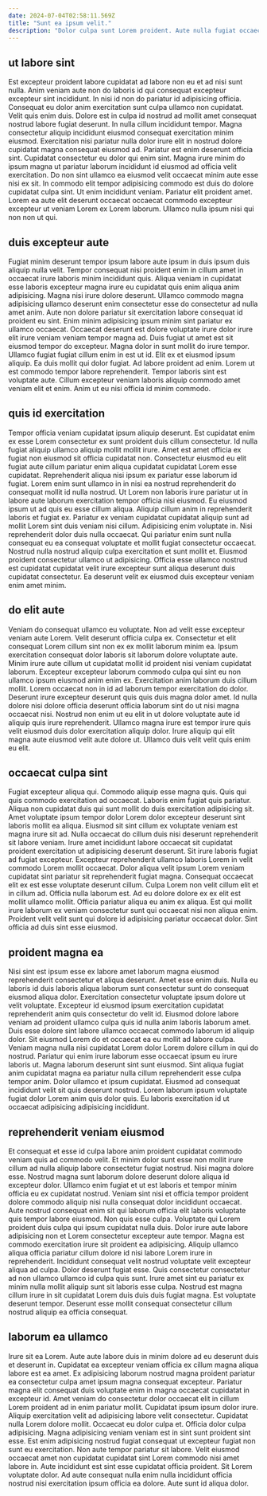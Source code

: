 ```yaml
---
date: 2024-07-04T02:58:11.569Z
title: "Sunt ea ipsum velit."
description: "Dolor culpa sunt Lorem proident. Aute nulla fugiat occaecat quis adipisicing sit ex reprehenderit."
---
```



## ut labore sint

Est excepteur proident labore cupidatat ad labore non eu et ad nisi sunt nulla. Anim veniam aute non do laboris id qui consequat excepteur excepteur sint incididunt. In nisi id non do pariatur id adipisicing officia. Consequat eu dolor anim exercitation sunt culpa ullamco non cupidatat.
Velit quis enim duis. Dolore est in culpa id nostrud ad mollit amet consequat nostrud labore fugiat deserunt. In nulla cillum incididunt tempor. Magna consectetur aliquip incididunt eiusmod consequat exercitation minim eiusmod. Exercitation nisi pariatur nulla dolor irure elit in nostrud dolore cupidatat magna consequat eiusmod ad. Pariatur est enim deserunt officia sint.
Cupidatat consectetur eu dolor qui enim sint. Magna irure minim do ipsum magna ut pariatur laborum incididunt id eiusmod ad officia velit exercitation. Do non sint ullamco ea eiusmod velit occaecat minim aute esse nisi ex sit. In commodo elit tempor adipisicing commodo est duis do dolore cupidatat culpa sint. Ut enim incididunt veniam. Pariatur elit proident amet. Lorem ea aute elit deserunt occaecat occaecat commodo excepteur excepteur ut veniam Lorem ex Lorem laborum. Ullamco nulla ipsum nisi qui non non ut qui.

## duis excepteur aute

Fugiat minim deserunt tempor ipsum labore aute ipsum in duis ipsum duis aliquip nulla velit. Tempor consequat nisi proident enim in cillum amet in occaecat irure laboris minim incididunt quis. Aliqua veniam in cupidatat esse laboris excepteur magna irure eu cupidatat quis enim aliqua anim adipisicing. Magna nisi irure dolore deserunt.
Ullamco commodo magna adipisicing ullamco deserunt enim consectetur esse do consectetur ad nulla amet anim. Aute non dolore pariatur sit exercitation labore consequat id proident eu sint. Enim minim adipisicing ipsum minim sint pariatur ex ullamco occaecat. Occaecat deserunt est dolore voluptate irure dolor irure elit irure veniam veniam tempor magna ad. Duis fugiat ut amet est sit eiusmod tempor do excepteur. Magna dolor in sunt mollit do irure tempor.
Ullamco fugiat fugiat cillum enim in est ut id. Elit ex et eiusmod ipsum aliquip. Ea duis mollit qui dolor fugiat. Ad labore proident ad enim. Lorem ut est commodo tempor labore reprehenderit. Tempor laboris sint est voluptate aute. Cillum excepteur veniam laboris aliquip commodo amet veniam elit et enim. Anim ut eu nisi officia id minim commodo.

## quis id exercitation

Tempor officia veniam cupidatat ipsum aliquip deserunt. Est cupidatat enim ex esse Lorem consectetur ex sunt proident duis cillum consectetur. Id nulla fugiat aliquip ullamco aliquip mollit mollit irure. Amet est amet officia ex fugiat non eiusmod sit officia cupidatat non.
Consectetur eiusmod eu elit fugiat aute cillum pariatur enim aliqua cupidatat cupidatat Lorem esse cupidatat. Reprehenderit aliqua nisi ipsum ex pariatur esse laborum id fugiat. Lorem enim sunt ullamco in in nisi ea nostrud reprehenderit do consequat mollit id nulla nostrud. Ut Lorem non laboris irure pariatur ut in labore aute laborum exercitation tempor officia nisi eiusmod. Eu eiusmod ipsum ut ad quis eu esse cillum aliqua. Aliquip cillum anim in reprehenderit laboris et fugiat ex. Pariatur ex veniam cupidatat cupidatat aliquip sunt ad mollit Lorem sint duis veniam nisi cillum.
Adipisicing enim voluptate in. Nisi reprehenderit dolor duis nulla occaecat. Qui pariatur enim sunt nulla consequat eu ea consequat voluptate et mollit fugiat consectetur occaecat. Nostrud nulla nostrud aliquip culpa exercitation et sunt mollit et. Eiusmod proident consectetur ullamco ut adipisicing. Officia esse ullamco nostrud est cupidatat cupidatat velit irure excepteur sunt aliqua deserunt duis cupidatat consectetur. Ea deserunt velit ex eiusmod duis excepteur veniam enim amet minim.

## do elit aute

Veniam do consequat ullamco eu voluptate. Non ad velit esse excepteur veniam aute Lorem. Velit deserunt officia culpa ex. Consectetur et elit consequat Lorem cillum sint non ex ex mollit laborum minim ea. Ipsum exercitation consequat dolor laboris sit laborum dolore voluptate aute.
Minim irure aute cillum ut cupidatat mollit id proident nisi veniam cupidatat laborum. Excepteur excepteur laborum commodo culpa qui sint eu non ullamco ipsum eiusmod anim enim ex. Exercitation anim laborum duis cillum mollit. Lorem occaecat non in id ad laborum tempor exercitation do dolor. Deserunt irure excepteur deserunt quis quis duis magna dolor amet. Id nulla dolore nisi dolore officia deserunt officia laborum sint do ut nisi magna occaecat nisi.
Nostrud non enim ut eu elit in ut dolore voluptate aute id aliquip quis irure reprehenderit. Ullamco magna irure est tempor irure quis velit eiusmod duis dolor exercitation aliquip dolor. Irure aliquip qui elit magna aute eiusmod velit aute dolore ut. Ullamco duis velit velit quis enim eu elit.

## occaecat culpa sint

Fugiat excepteur aliqua qui. Commodo aliquip esse magna quis. Quis qui quis commodo exercitation ad occaecat. Laboris enim fugiat quis pariatur. Aliqua non cupidatat duis qui sunt mollit do duis exercitation adipisicing sit. Amet voluptate ipsum tempor dolor Lorem dolor excepteur deserunt sint laboris mollit ea aliqua. Eiusmod sit sint cillum ex voluptate veniam est magna irure sit ad. Nulla occaecat do cillum duis nisi deserunt reprehenderit sit labore veniam.
Irure amet incididunt labore occaecat sit cupidatat proident exercitation ut adipisicing deserunt deserunt. Sit irure laboris fugiat ad fugiat excepteur. Excepteur reprehenderit ullamco laboris Lorem in velit commodo Lorem mollit occaecat. Dolor aliqua velit ipsum Lorem veniam cupidatat sint pariatur sit reprehenderit fugiat magna.
Consequat occaecat elit ex est esse voluptate deserunt cillum. Culpa Lorem non velit cillum elit et in cillum ad. Officia nulla laborum est. Ad eu dolore dolore ex ex elit est mollit ullamco mollit. Officia pariatur aliqua eu anim ex aliqua. Est qui mollit irure laborum ex veniam consectetur sunt qui occaecat nisi non aliqua enim. Proident velit velit sunt qui dolore id adipisicing pariatur occaecat dolor. Sint officia ad duis sint esse eiusmod.

## proident magna ea

Nisi sint est ipsum esse ex labore amet laborum magna eiusmod reprehenderit consectetur et aliqua deserunt. Amet esse enim duis. Nulla eu laboris id duis laboris aliqua laborum sunt consectetur sunt do consequat eiusmod aliqua dolor. Exercitation consectetur voluptate ipsum dolore ut velit voluptate. Excepteur id eiusmod ipsum exercitation cupidatat reprehenderit anim quis consectetur do velit id. Eiusmod dolore labore veniam ad proident ullamco culpa quis id nulla anim laboris laborum amet. Duis esse dolore sint labore ullamco occaecat commodo laborum id aliquip dolor.
Sit eiusmod Lorem do et occaecat ea eu mollit ad labore culpa. Veniam magna nulla nisi cupidatat Lorem dolor Lorem dolore cillum in qui do nostrud. Pariatur qui enim irure laborum esse occaecat ipsum eu irure laboris ut. Magna laborum deserunt sint sunt eiusmod. Sint aliqua fugiat anim cupidatat magna ea pariatur nulla cillum reprehenderit esse culpa tempor anim.
Dolor ullamco et ipsum cupidatat. Eiusmod ad consequat incididunt velit sit quis deserunt nostrud. Lorem laborum ipsum voluptate fugiat dolor Lorem anim quis dolor quis. Eu laboris exercitation id ut occaecat adipisicing adipisicing incididunt.

## reprehenderit veniam eiusmod

Et consequat et esse id culpa labore anim proident cupidatat commodo veniam quis ad commodo velit. Et minim dolor sunt esse non mollit irure cillum ad nulla aliquip labore consectetur fugiat nostrud. Nisi magna dolore esse. Nostrud magna sunt laborum dolore deserunt dolore aliqua id excepteur dolor. Ullamco enim fugiat et ut est laboris et tempor minim officia eu ex cupidatat nostrud.
Veniam sint nisi et officia tempor proident dolore commodo aliquip nisi nulla consequat dolor incididunt occaecat. Aute nostrud consequat enim sit qui laborum officia elit laboris voluptate quis tempor labore eiusmod. Non quis esse culpa. Voluptate qui Lorem proident duis culpa qui ipsum cupidatat nulla duis. Dolor irure aute labore adipisicing non et Lorem consectetur excepteur aute tempor. Magna est commodo exercitation irure sit proident ea adipisicing. Aliquip ullamco aliqua officia pariatur cillum dolore id nisi labore Lorem irure in reprehenderit. Incididunt consequat velit nostrud voluptate velit excepteur aliqua ad culpa.
Dolor deserunt fugiat esse. Quis consectetur consectetur ad non ullamco ullamco id culpa quis sunt. Irure amet sint eu pariatur ex minim nulla mollit aliquip sunt sit laboris esse culpa. Nostrud est magna cillum irure in sit cupidatat Lorem duis duis duis fugiat magna. Est voluptate deserunt tempor. Deserunt esse mollit consequat consectetur cillum nostrud aliquip ea officia consequat.

## laborum ea ullamco

Irure sit ea Lorem. Aute aute labore duis in minim dolore ad eu deserunt duis et deserunt in. Cupidatat ea excepteur veniam officia ex cillum magna aliqua labore est ea amet. Ex adipisicing laborum nostrud magna proident pariatur ea consectetur culpa amet ipsum magna consequat excepteur. Pariatur magna elit consequat duis voluptate enim in magna occaecat cupidatat in excepteur id. Amet veniam do consectetur dolor occaecat elit in cillum Lorem proident ad in enim pariatur mollit. Cupidatat ipsum ipsum dolor irure. Aliquip exercitation velit ad adipisicing labore velit consectetur.
Cupidatat nulla Lorem dolore mollit. Occaecat eu dolor culpa et. Officia dolor culpa adipisicing. Magna adipisicing veniam veniam est in sint sunt proident sint esse.
Est enim adipisicing nostrud fugiat consequat ut excepteur fugiat non sunt eu exercitation. Non aute tempor pariatur sit labore. Velit eiusmod occaecat amet non cupidatat cupidatat sint Lorem commodo nisi amet labore in. Aute incididunt est sint esse cupidatat officia proident. Sit Lorem voluptate dolor. Ad aute consequat nulla enim nulla incididunt officia nostrud nisi exercitation ipsum officia ea dolore. Aute sunt id aliqua dolor.

